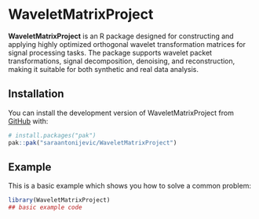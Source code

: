 
# WaveletMatrixProject

<!-- badges: start -->
<!-- badges: end -->

**WaveletMatrixProject** is an R package designed for constructing and applying highly optimized orthogonal wavelet transformation matrices for signal processing tasks. The package supports wavelet packet transformations, signal decomposition, denoising, and reconstruction, making it suitable for both synthetic and real data analysis.

## Installation

You can install the development version of WaveletMatrixProject from [GitHub](https://github.com/) with:

``` r
# install.packages("pak")
pak::pak("saraantonijevic/WaveletMatrixProject")
```

## Example

This is a basic example which shows you how to solve a common problem:

``` r
library(WaveletMatrixProject)
## basic example code
```

